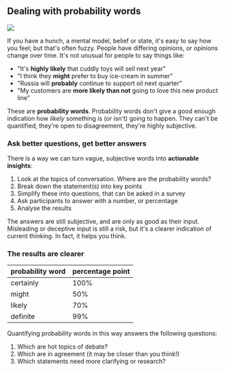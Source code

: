 ## Dealing with probability words

![](./img/unsure.jpg)

If you have a hunch, a mental model, belief or state, it's easy to say how you feel; but that's often fuzzy. People have differing opinions, or opinions change over time. It's not unusual for people to say things like:

- "It's **highly likely** that cuddly toys will sell next year"
- "I think they **might** prefer to buy ice-cream in summer"
- "Russia will **probably** continue to support oil next quarter"
- "My customers are **more likely than not** going to love this new product line"

These are **probability words**. Probability words don't give a good enough indication how _likely_ something is (or isn't) going to happen. They can't be quantified, they're open to disagreement, they're highly subjective.

### Ask better questions, get better answers

There is a way we can turn vague, subjective words into **actionable insights**:

1. Look at the topics of conversation. Where are the probability words?
2. Break down the statement(s) into key points
3. Simplify these into questions, that can be asked in a survey
4. Ask participants to answer with a number, or percentage
5. Analyse the results

The answers are still subjective, and are only as good as their input. Misleading or deceptive input is still a risk, but it's a clearer indication of current thinking. In fact, it helps you think.

### The results are clearer

| probability word | percentage point |
|------------------|------------------|
| certainly | 100%
| might | 50%
| likely | 70%
| definite | 99%

Quantifying probability words in this way answers the following questions:

1. Which are hot topics of debate?
2. Which are in agreement (it may be closer than you think!)
3. Which statements need more clarifying or research?
